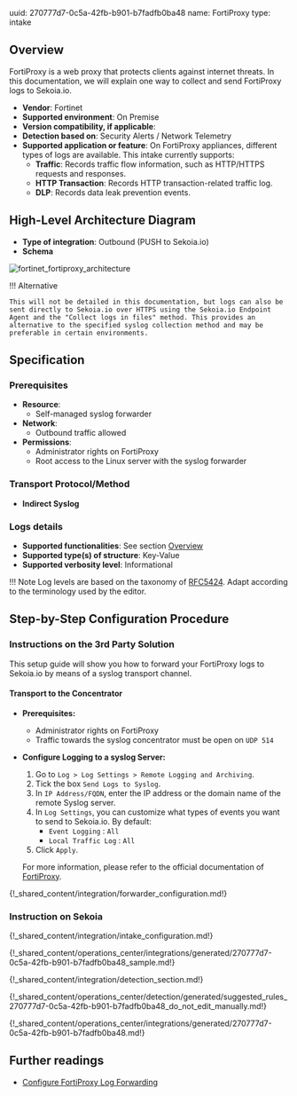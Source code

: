 uuid: 270777d7-0c5a-42fb-b901-b7fadfb0ba48
name: FortiProxy
type: intake

## Overview

FortiProxy is a web proxy that protects clients against internet threats.
In this documentation, we will explain one way to collect and send FortiProxy logs to Sekoia.io.

- **Vendor**: Fortinet
- **Supported environment**: On Premise
- **Version compatibility, if applicable**:
- **Detection based on**: Security Alerts / Network Telemetry
- **Supported application or feature**: On FortiProxy appliances, different types of logs are available. This intake currently supports:
    - **Traffic**: Records traffic flow information, such as HTTP/HTTPS requests and responses.
    - **HTTP Transaction**: Records HTTP transaction-related traffic log.
    - **DLP**: Records data leak prevention events.

## High-Level Architecture Diagram

- **Type of integration**: Outbound (PUSH to Sekoia.io)
- **Schema**

![fortinet_fortiproxy_architecture](/assets/integration/fortinet_fortiproxy_architecture.png)

!!! Alternative

    This will not be detailed in this documentation, but logs can also be sent directly to Sekoia.io over HTTPS using the Sekoia.io Endpoint Agent and the "Collect logs in files" method. This provides an alternative to the specified syslog collection method and may be preferable in certain environments.

## Specification

### Prerequisites

- **Resource**:
    - Self-managed syslog forwarder
- **Network**:
    - Outbound traffic allowed
- **Permissions**:
    - Administrator rights on FortiProxy
    - Root access to the Linux server with the syslog forwarder

### Transport Protocol/Method

- **Indirect Syslog**

### Logs details

- **Supported functionalities**: See section [Overview](#overview)
- **Supported type(s) of structure**: Key-Value
- **Supported verbosity level**: Informational

!!! Note
    Log levels are based on the taxonomy of [RFC5424](https://datatracker.ietf.org/doc/html/rfc5424). Adapt according to the terminology used by the editor.

## Step-by-Step Configuration Procedure

### Instructions on the 3rd Party Solution

This setup guide will show you how to forward your FortiProxy logs to Sekoia.io by means of a syslog transport channel.

#### Transport to the Concentrator

- **Prerequisites:**
    - Administrator rights on FortiProxy
    - Traffic towards the syslog concentrator must be open on `UDP 514`

- **Configure Logging to a syslog Server:**

    1. Go to `Log > Log Settings > Remote Logging and Archiving`.
    2. Tick the box `Send Logs to Syslog`.
    3. In `IP Address/FQDN`, enter the IP address or the domain name of the remote Syslog server.
    4. In `Log Settings`, you can customize what types of events you want to send to Sekoia.io. By default:
        - `Event Logging` : `All`
        - `Local Traffic Log` : `All`
    5. Click `Apply`.

    For more information, please refer to the official documentation of [FortiProxy](https://docs.fortinet.com/document/fortiproxy/7.0.0/administration-guide/707542/log-settings#Log_Settings).

{!_shared_content/integration/forwarder_configuration.md!}

### Instruction on Sekoia

{!_shared_content/integration/intake_configuration.md!}

{!_shared_content/operations_center/integrations/generated/270777d7-0c5a-42fb-b901-b7fadfb0ba48_sample.md!}

{!_shared_content/integration/detection_section.md!}

{!_shared_content/operations_center/detection/generated/suggested_rules_270777d7-0c5a-42fb-b901-b7fadfb0ba48_do_not_edit_manually.md!}

{!_shared_content/operations_center/integrations/generated/270777d7-0c5a-42fb-b901-b7fadfb0ba48.md!}

## Further readings

- [Configure FortiProxy Log Forwarding](https://docs.fortinet.com/document/fortiproxy/7.0.0/administration-guide/707542/log-settings#Log_Settings)